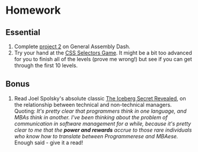 # Homework

## Essential

1. Complete [project 2](https://dash.generalassemb.ly/projects "General Assembly Project 2") on General Assembly Dash.
2. Try your hand at the [CSS Selectors Game](http://flukeout.github.io/ "CSS Selectors Game"). It might be a bit too advanced for you to finish all of the levels (prove me wrong!) but see if you can get through the first 10 levels.

## Bonus

1. Read Joel Spolsky's absolute classic [The Iceberg Secret Revealed](http://www.joelonsoftware.com/articles/fog0000000356.html "The Iceberg Secret Revealed"), on the relationship between technical and non-technical managers. Quoting: *It's pretty clear that programmers think in one language, and MBAs think in another. I've been thinking about the problem of communication in software management for a while, because it's pretty clear to me that the **power and rewards** accrue to those rare individuals who know how to translate between Programmerese and MBAese.* Enough said - give it a read!